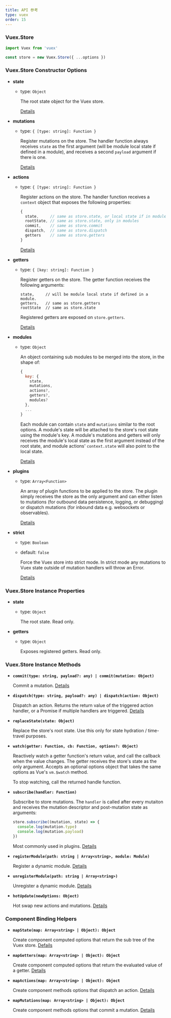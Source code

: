 ```yaml
---
title: API 参考
type: vuex
order: 15
---
```


### Vuex.Store

``` js
import Vuex from 'vuex'

const store = new Vuex.Store({ ...options })
```

### Vuex.Store Constructor Options

- **state**

  - type: `Object`

    The root state object for the Vuex store.

    [Details](state.md)

- **mutations**

  - type: `{ [type: string]: Function }`

    Register mutations on the store. The handler function always receives `state` as the first argument (will be module local state if defined in a module), and receives a second `payload` argument if there is one.

    [Details](mutations.md)

- **actions**

  - type: `{ [type: string]: Function }`

    Register actions on the store. The handler function receives a `context` object that exposes the following properties:

    ``` js
    {
      state,     // same as store.state, or local state if in modules
      rootState, // same as store.state, only in modules
      commit,    // same as store.commit
      dispatch,  // same as store.dispatch
      getters    // same as store.getters
    }
    ```

    [Details](actions.md)

- **getters**

  - type: `{ [key: string]: Function }`

    Register getters on the store. The getter function receives the following arguments:
    
    ```
    state,     // will be module local state if defined in a module.
    getters,   // same as store.getters
    rootState  // same as store.state
    ```
    Registered getters are exposed on `store.getters`.

    [Details](getters.md)

- **modules**

  - type: `Object`

    An object containing sub modules to be merged into the store, in the shape of:

    ``` js
    {
      key: {
        state,
        mutations,
        actions?,
        getters?,
        modules?
      },
      ...
    }
    ```

    Each module can contain `state` and `mutations` similar to the root options. A module's state will be attached to the store's root state using the module's key. A module's mutations and getters will only receives the module's local state as the first argument instead of the root state, and module actions' `context.state` will also point to the local state.

    [Details](modules.md)

- **plugins**

  - type: `Array<Function>`

    An array of plugin functions to be applied to the store. The plugin simply receives the store as the only argument and can either listen to mutations (for outbound data persistence, logging, or debugging) or dispatch mutations (for inbound data e.g. websockets or observables).

    [Details](plugins.md)

- **strict**

  - type: `Boolean`
  - default: `false`

    Force the Vuex store into strict mode. In strict mode any mutations to Vuex state outside of mutation handlers will throw an Error.

    [Details](strict.md)

### Vuex.Store Instance Properties

- **state**

  - type: `Object`

    The root state. Read only.

- **getters**

  - type: `Object`

    Exposes registered getters. Read only.

### Vuex.Store Instance Methods

- **`commit(type: string, payload?: any) | commit(mutation: Object)`**

  Commit a mutation. [Details](mutations.md)

- **`dispatch(type: string, payload?: any) | dispatch(action: Object)`**

  Dispatch an action. Returns the return value of the triggered action handler, or a Promise if multiple handlers are triggered. [Details](actions.md)

- **`replaceState(state: Object)`**

  Replace the store's root state. Use this only for state hydration / time-travel purposes.

- **`watch(getter: Function, cb: Function, options?: Object)`**

  Reactively watch a getter function's return value, and call the callback when the value changes. The getter receives the store's state as the only argument. Accepts an optional options object that takes the same options as Vue's `vm.$watch` method.

  To stop watching, call the returned handle function.

- **`subscribe(handler: Function)`**

  Subscribe to store mutations. The `handler` is called after every mutaiton and receives the mutation descriptor and post-mutation state as arguments:

  ``` js
  store.subscribe((mutation, state) => {
    console.log(mutation.type)
    console.log(mutation.payload)
  })
  ```

  Most commonly used in plugins. [Details](plugins.md)

- **`registerModule(path: string | Array<string>, module: Module)`**

  Register a dynamic module. [Details](modules.md#dynamic-module-registration)

- **`unregisterModule(path: string | Array<string>)`**

  Unregister a dynamic module. [Details](modules.md#dynamic-module-registration)

- **`hotUpdate(newOptions: Object)`**

  Hot swap new actions and mutations. [Details](hot-reload.md)

### Component Binding Helpers

- **`mapState(map: Array<string> | Object): Object`**

  Create component computed options that return the sub tree of the Vuex store. [Defails](state.md#the-mapstate-helper)

- **`mapGetters(map: Array<string> | Object): Object`**

  Create component computed options that return the evaluated value of a getter. [Details](getters.md#the-mapgetters-helper)

- **`mapActions(map: Array<string> | Object): Object`**

  Create component methods options that dispatch an action. [Details](actions.md#dispatching-actions-in-components)

- **`mapMutations(map: Array<string> | Object): Object`**

  Create component methods options that commit a mutation. [Details](mutations.md#commiting-mutations-in-components)

